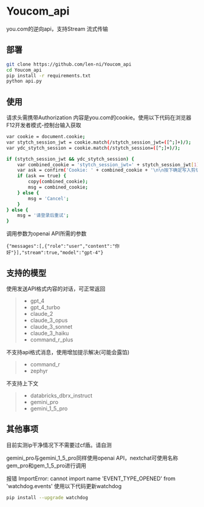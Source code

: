 # Youcom_api
you.com的逆向api，支持Stream 流式传输

## 部署
```bash
git clone https://github.com/len-ni/Youcom_api
cd Youcom_api
pip install -r requirements.txt
python api.py
```
## 使用
请求头需携带Authorization 内容是you.com的cookie。使用以下代码在浏览器F12开发者模式-控制台输入获取
```bash
var cookie = document.cookie;
var stytch_session_jwt = cookie.match(/stytch_session_jwt=([^;]+)/);
var ydc_stytch_session = cookie.match(/stytch_session=([^;]+)/);

if (stytch_session_jwt && ydc_stytch_session) {
    var combined_cookie = 'stytch_session_jwt=' + stytch_session_jwt[1] + '; ' + 'ydc_stytch_session=' + ydc_stytch_session[1];
    var ask = confirm('Cookie: ' + combined_cookie + '\n\n按下确定写入剪切板?');
    if (ask == true) {
        copy(combined_cookie);
        msg = combined_cookie;
    } else {
        msg = 'Cancel';
    }
} else {
    msg = '请登录后重试';
}
```

调用参数为openai API所需的参数
```request body
{"messages":[,{"role":"user","content":"你好"}],"stream":true,"model":"gpt-4"}
```
## 支持的模型
使用发送API格式内容的对话，可正常返回
> - gpt_4
> - gpt_4_turbo
> - claude_2
> - claude_3_opus
> - claude_3_sonnet
> - claude_3_haiku
> - command_r_plus

不支持api格式消息，使用增加提示解决(可能会露馅)
> - command_r
> - zephyr

不支持上下文
> - databricks_dbrx_instruct 
> - gemini_pro
> - gemini_1_5_pro

## 其他事项
目前实测ip干净情况下不需要过cf盾。请自测

gemini_pro与gemini_1_5_pro同样使用openai API，nextchat可使用名称gem_pro和gem_1_5_pro进行调用

报错 ImportError: cannot import name 'EVENT_TYPE_OPENED' from 'watchdog.events' 使用以下代码更新watchdog
```bash
pip install --upgrade watchdog
```

